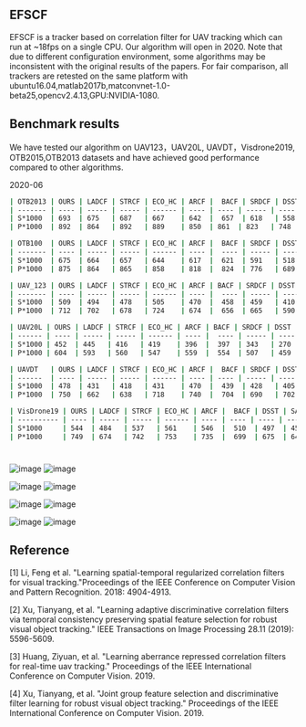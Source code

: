 ## EFSCF

EFSCF is a tracker based on correlation filter for UAV tracking which can run at ~18fps on a single CPU. Our algorithm will open in  2020. Note that due to different configuration environment, some algorithms may be inconsistent with the original results of the papers. For fair comparison, all  trackers are retested on the same platform with ubuntu16.04,matlab2017b,matconvnet-1.0-beta25,opencv2.4.13,GPU:NVIDIA-1080.

## Benchmark results

We have tested our algorithm on UAV123，UAV20L, UAVDT，Visdrone2019, OTB2015,OTB2013 datasets and have achieved good performance compared to other algorithms.

2020-06

```bash
| OTB2013 | OURS | LADCF | STRCF | ECO_HC | ARCF |  BACF | SRDCF | DSST | SAMF | KCF  |
| ------- | ---- | ----- | ----- | ------ | ---- | ---- | ----- | ---- | ---- | ---- |
| S*1000  | 693  | 675   | 687   | 667    | 642  |  657  | 618   | 558  | 580  | 514  |
| P*1000  | 892  | 864   | 892   | 889    | 850  | 861  | 823   | 748  | 785  | 740  |
```

```bash
| OTB100  | OURS | LADCF | STRCF | ECO_HC | ARCF |  BACF | SRDCF | DSST | SAMF | KCF  |
| ------- | ---- | ----- | ----- | ------ | ---- |  ---- | ----- | ---- | ---- | ---- |
| S*1000  | 675  | 664   | 657   | 644    | 617  |  621  | 591   | 518  | 555  | 477  |
| P*1000  | 875  | 864   | 865   | 858    | 818  |  824  | 776   | 689  | 754  | 696  |
```

```bash
| UAV_123 | OURS | LADCF | STRCF | ECO_HC | ARCF | BACF | SRDCF | DSST | SAMF | KCF  |
| ------- | ---- | ----- | ----- | ------ | ---- |  ---- | ----- | ---- | ---- | ---- |
| S*1000  | 509  | 494   | 478   | 505    | 470  |  458  | 459   | 410  | 395  | 331  |
| P*1000  | 712  | 702   | 678   | 724    | 674  |  656  | 665   | 590  | 576  | 523  |
```

```bash
| UAV20L | OURS | LADCF | STRCF | ECO_HC | ARCF | BACF | SRDCF | DSST | SAMF | KCF  |
| ------ | ---- | ----- | ----- | ------ | ---- |  ---- | ----- | ---- | ---- | ---- |
| S*1000 | 452  | 445   | 416   | 419    | 396  |  397  | 343   | 270  | 317  | 196  |
| P*1000 | 604  | 593   | 560   | 547    | 559  |  554  | 507   | 459  | 457  | 311  |
```

```bash
| UAVDT   | OURS | LADCF | STRCF | ECO_HC | ARCF |  BACF | SRDCF | DSST | SAMF | KCF  |
| ------  | ---- | ----- | ----- | ------ | ---- | ---- | ----- | ---- | ---- | ---- |
| S*1000  | 478  | 431   | 418   | 431    | 470  |  439  | 428   | 405  | 336  | 293  |
| P*1000  | 750  | 662   | 638   | 718    | 740  |  704  | 690   | 702  | 591  | 575  |
```

```bash
| VisDrone19 | OURS | LADCF | STRCF | ECO_HC | ARCF |  BACF | DSST | SAMF | KCF  | OURS |
| ---------- | ---- | ----- | ----- | ------ | ---- | ---- | ---- | ---- | ---- | ---- |
| S*1000     | 544  | 484   | 537   | 561    | 546  |  510  | 497  | 459  | 392  | 539  |
| P*1000     | 749  | 674   | 742   | 753    | 735  |  699  | 675  | 648  | 591  | 743  |
```
#
![image](https://github.com/HonglinChu/EFSCF/blob/master/results/UAV123/quality_plot_error_OPE_threshold.png)
![image](https://github.com/HonglinChu/EFSCF/blob/master/results/UAV123/quality_plot_overlap_OPE_AUC.png)

![image](https://github.com/HonglinChu/EFSCF/blob/master/results/UAV20L/quality_plot_error_OPE_threshold.png)
![image](https://github.com/HonglinChu/EFSCF/blob/master/results/UAV20L/quality_plot_overlap_OPE_AUC.png)

![image](https://github.com/HonglinChu/EFSCF/blob/master/results/UAVDT/quality_plot_error_OPE_threshold.png)
![image](https://github.com/HonglinChu/EFSCF/blob/master/results/UAVDT/quality_plot_overlap_OPE_AUC.png)

![image](https://github.com/HonglinChu/EFSCF/blob/master/results/VisDrone/quality_plot_error_OPE_threshold.png)
![image](https://github.com/HonglinChu/EFSCF/blob/master/results/VisDrone/quality_plot_overlap_OPE_AUC.png)
## Reference


[1] Li, Feng et al. "Learning spatial-temporal regularized correlation filters for visual tracking."Proceedings of the IEEE Conference on Computer Vision and Pattern Recognition. 2018: 4904-4913.

[2] Xu, Tianyang, et al. "Learning adaptive discriminative correlation filters via temporal consistency preserving spatial feature selection for robust visual object tracking." IEEE Transactions on Image Processing 28.11 (2019): 5596-5609.

[3] Huang, Ziyuan, et al. "Learning aberrance repressed correlation filters for real-time uav tracking." Proceedings of the IEEE International Conference on Computer Vision. 2019.

[4] Xu, Tianyang, et al. "Joint group feature selection and discriminative filter learning for robust visual object tracking." Proceedings of the IEEE International Conference on Computer Vision. 2019.

